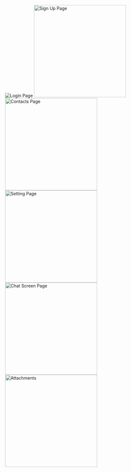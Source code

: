 <img src="WhatsApp Image 2024-09-22 at 10.28.32_7143766c.jpg" alt="Login Page" />

<img src="WhatsApp Image 2024-09-22 at 10.28.32_87075f94.jpg" alt="Sign Up Page" width="300"/>

<img src="WhatsApp Image 2024-09-22 at 10.28.32_c8e13565.jpg" alt="Contacts Page" width="300"/>

<img src="WhatsApp Image 2024-09-22 at 10.28.33_1f123d0c.jpg" alt="Setting Page" width="300"/>

<img src="WhatsApp Image 2024-09-22 at 10.28.33_2f4b5865.jpg" alt="Chat Screen Page" width="300"/>

<img src="WhatsApp Image 2024-09-22 at 11.08.56_6279fe2e.jpg" alt="Attachments" width="300"/>
